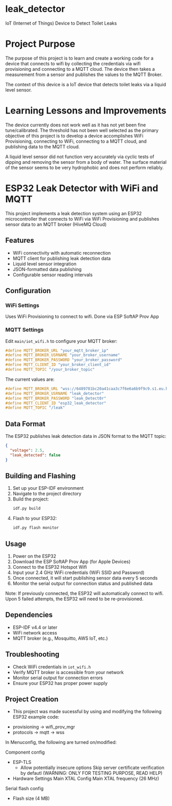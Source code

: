 # leak_detector
IoT (Internet of Things) Device to Detect Toilet Leaks

# Project Purpose
The purpose of this project is to learn and create a working code for a device that connects to wifi by collecting the credentials via wifi provisioning and connecting to a MQTT cloud. The device then takes a measurement from a sensor and publishes the values to the MQTT Broker.

The context of this device is a IoT device that detects toilet leaks via a liquid level sensor. 

# Learning Lessons and Improvements
The device currently does not work well as it has not yet been fine tune/calibrated. The threshold has not been well selected as the primary objective of this project is to develop a device accomplishes WiFi Provisioning, connecting to WiFi, connecting to a MQTT cloud, and publishing data to the MQTT cloud. 

A liquid level sensor did not function very accurately via cyclic tests of dipping and removing the sensor from a body of water. The surface material of the sensor seems to be very hydrophobic and does not perform reliably. 

# ESP32 Leak Detector with WiFi and MQTT

This project implements a leak detection system using an ESP32 microcontroller that connects to WiFi via WiFi Provisioning and publishes sensor data to an MQTT broker (HiveMQ Cloud)

## Features

- WiFi connectivity with automatic reconnection
- MQTT client for publishing leak detection data
- Liquid level sensor integration
- JSON-formatted data publishing
- Configurable sensor reading intervals

## Configuration

### WiFi Settings
Uses WiFi Provisioning to connect to wifi. Done via ESP SoftAP Prov App

### MQTT Settings
Edit `main/iot_wifi.h` to configure your MQTT broker:
```c
#define MQTT_BROKER_URL "your_mqtt_broker_ip"
#define MQTT_BROKER_USRNAME "your_broker_username"
#define MQTT_BROKER_PASSWORD "your_broker_password"
#define MQTT_CLIENT_ID "your_broker_client_id"
#define MQTT_TOPIC "/your_broker_topic"
```
The current values are:
```c
#define MQTT_BROKER_URL "wss://6489701bc20a41caa3c7f6e6a6b9f9c9.s1.eu.hivemq.cloud:8884/mqtt"
#define MQTT_BROKER_USRNAME "leak_detector"
#define MQTT_BROKER_PASSWORD "leak_Detect0r"
#define MQTT_CLIENT_ID "esp32_leak_detector"
#define MQTT_TOPIC "/leak"
```

## Data Format

The ESP32 publishes leak detection data in JSON format to the MQTT topic:
```json
{
  "voltage": 2.5,
  "leak_detected": false
}
```

## Building and Flashing

1. Set up your ESP-IDF environment
2. Navigate to the project directory
3. Build the project:
   ```bash
   idf.py build
   ```
4. Flash to your ESP32:
   ```bash
   idf.py flash monitor
   ```

## Usage

1. Power on the ESP32
2. Download the ESP SoftAP Prov App (for Apple Devices)
3. Connect to the ESP32 Hotspot Wifi
4. Input your 2.4 GHz WiFi credentials (WiFi SSID and Password)
5. Once connected, it will start publishing sensor data every 5 seconds
6. Monitor the serial output for connection status and published data

Note: If previously connected, the ESP32 will automatically connect to wifi. Upon 5 failed attempts, the ESP32 will need to be re-provisioned.

## Dependencies

- ESP-IDF v4.4 or later
- WiFi network access
- MQTT broker (e.g., Mosquitto, AWS IoT, etc.)

## Troubleshooting

- Check WiFi credentials in `iot_wifi.h`
- Verify MQTT broker is accessible from your network
- Monitor serial output for connection errors
- Ensure your ESP32 has proper power supply

## Project Creation

- This project was made sucessful by using and modifying the following ESP32 example code:

* provisioning -> wifi_prov_mgr
* protocols -> mqtt -> wss

In Menuconfig, the following are turned on/modified:

Component config
* ESP-TLS
   - Allow potentially insecure options
      Skip server certificate verification by defautl (WARNING: ONLY FOR TESTING PURPOSE, READ HELP)
* Hardware Settings
   Main XTAL Config
      Main XTAL frequency (26 MHz)

Serial flash config
* Flash size (4 MB)




